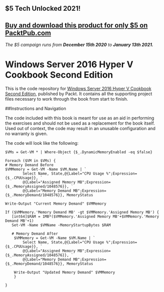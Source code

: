 ## $5 Tech Unlocked 2021!
[Buy and download this product for only $5 on PacktPub.com](https://www.packtpub.com/)
-----
*The $5 campaign         runs from __December 15th 2020__ to __January 13th 2021.__*

# Windows Server 2016 Hyper V Cookbook Second Edition
This is the code repository for [Windows Server 2016 Hyper V Cookbook Second Edition](https://www.packtpub.com/virtualization-and-cloud/windows-server-2016-hyper-v-cookbook-second-edition?utm_source=github&utm_campaign=9781785884313&utm_medium=repository
), published by Packt. It contains all the supporting project files necessary to work through the book from start to finish.

##Instructions and Navigation

The code included with this book is meant for use as an aid in performing the exercises and should not be used as a replacement for the book itself.
Used out of context, the code may result in an unusable configuration and no warranty is given.

The code will look like the following:
```
$VMs = Get-VM * | Where-Object {$_.DynamicMemoryEnabled -eq $false}

Foreach ($VM in $VMs) {
# Memory Demand Before
$VMMemory = Get-VM -Name $VM.Name | `
        Select Name, State,@{Label="CPU Usage %";Expression={$_.CPUUsage}}, `
        @{Label="Assigned Memory MB";Expression={$_.MemoryAssigned/1048576}}, `
        @{Label="Memory Demand MB";Expression={$_.MemoryDemand/1048576}}, MemoryStatus

Write-Output "Current Memory Demand" $VMMemory

If ($VMMemory.'Memory Demand MB' -gt $VMMemory.'Assigned Memory MB') {
   [int64]$RAM = 1MB*($VMMemory.'Assigned Memory MB'+$VMMemory.'Memory Demand MB'+1)
   Set-VM -Name $VMName -MemoryStartupBytes $RAM

   # Memory Demand After
    $VMMemory = Get-VM -Name $VM.Name | `
        Select Name, State,@{Label="CPU Usage %";Expression={$_.CPUUsage}}, `
        @{Label="Assigned Memory MB";Expression={$_.MemoryAssigned/1048576}}, `
        @{Label="Memory Demand MB";Expression={$_.MemoryDemand/1048576}}, MemoryStatus

    Write-Output "Updated Memory Demand" $VMMemory
    }

} 


```
